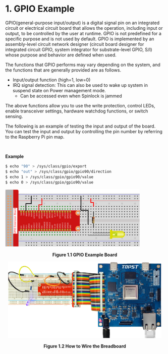 ﻿# 1. GPIO Example

GPIO(general-purpose input/output) is a digital signal pin on an
integrated circuit or electrical circuit board that allows the
operation, including input or output, to be controlled by the user at
runtime.
GPIO is not predefined for a specific purpose and is not used by
default.
GPIO is implemented by an assembly-level circuit network designer
(circuit board designer for integrated circuit GPIO, system integrator
for substrate-level GPIO, S/I) whose purpose and behavior are defined
when used.

The functions that GPIO performs may vary depending on the system, and the functions that are generally provided are as follows.

- Input/output function (high=1, low=0)
- IRQ signal detection: This can also be used to wake up system in
  suspend state on Power management mode.
  - Can be accessed even when Spinlock is jammed

The above functions allow you to use the write protection, control
  LEDs, enable transceiver settings, hardware watchdog functions, or
  switch sensing.

The following is an example of testing the input and output of the
  board. You can test the input and output by controlling the pin number
  by referring to the Raspberry Pi pin map.

<br/>

**Example**

```bash
$ echo "90" > /sys/class/gpio/export
$ echo "out" > /sys/class/gpio/gpio90/direction
$ echo 1 > /sys/class/gpio/gpio90/value
$ echo 0 > /sys/class/gpio/gpio90/value
```

<img src="https://github.com/topst-development/Documentation/blob/main/TOPST-AI/Software/media/1. GPIO.image1.png"
style="width:4.4375in;height:1.90486in" />

<p align="center"><strong>Figure 1.1 GPIO Example Board</strong></p>

<p align="center"><img src="https://github.com/topst-development/Documentation/blob/main/TOPST-AI/Software/media/1. GPIO.image2.png"
style="width:5.0717in;height:2.51323in"</p>

<p align="center"><strong>Figure 1.2 How to Wire the Breadboard</strong></p>
